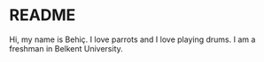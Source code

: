 # README
Hi, my name is Behiç. I love parrots and I love playing drums.  I am a freshman in Belkent University.
